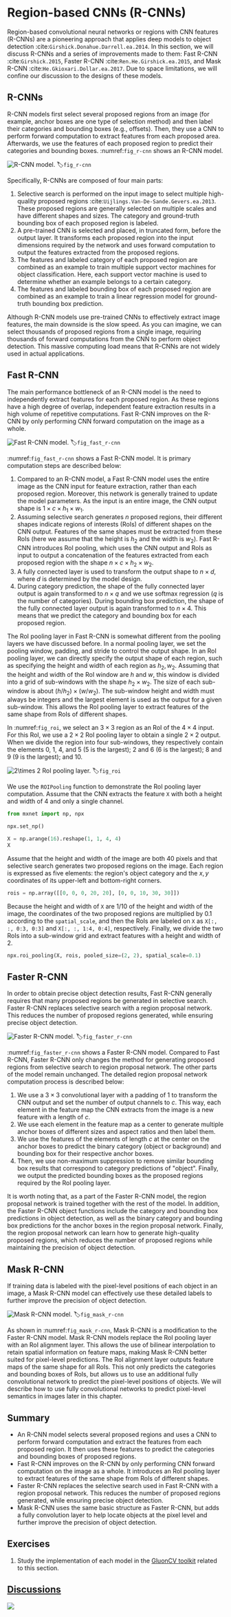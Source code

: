 # Region-based CNNs (R-CNNs)


Region-based convolutional neural networks or regions with CNN features (R-CNNs)
are a pioneering approach that applies deep models to object detection
:cite:`Girshick.Donahue.Darrell.ea.2014`. In this section, we will discuss
R-CNNs and a series of improvements made to them: Fast R-CNN
:cite:`Girshick.2015`, Faster R-CNN :cite:`Ren.He.Girshick.ea.2015`, and Mask R-CNN
:cite:`He.Gkioxari.Dollar.ea.2017`. Due to space limitations, we will confine
our discussion to the designs of these models.


## R-CNNs

R-CNN models first select several proposed regions from an image (for example,
anchor boxes are one type of selection method) and then label their categories
and bounding boxes (e.g., offsets). Then, they use a CNN to perform forward
computation to extract features from each proposed area. Afterwards, we use the
features of each proposed region to predict their categories and bounding
boxes. :numref:`fig_r-cnn` shows an R-CNN model.

![R-CNN model. ](../img/r-cnn.svg)
:label:`fig_r-cnn`

Specifically, R-CNNs are composed of four main parts:

1. Selective search is performed on the input image to select multiple
   high-quality proposed regions
   :cite:`Uijlings.Van-De-Sande.Gevers.ea.2013`. These proposed regions are
   generally selected on multiple scales and have different shapes and
   sizes. The category and ground-truth bounding box of each proposed region is
   labeled.
1. A pre-trained CNN is selected and placed, in truncated form, before the
   output layer. It transforms each proposed region into the input dimensions
   required by the network and uses forward computation to output the features
   extracted from the proposed regions.
1. The features and labeled category of each proposed region are combined as an
   example to train multiple support vector machines for object
   classification. Here, each support vector machine is used to determine
   whether an example belongs to a certain category.
1. The features and labeled bounding box of each proposed region are combined as
   an example to train a linear regression model for ground-truth bounding box
   prediction.

Although R-CNN models use pre-trained CNNs to effectively extract image
features, the main downside is the slow speed. As you can imagine, we can select
thousands of proposed regions from a single image, requiring thousands of
forward computations from the CNN to perform object detection. This massive
computing load means that R-CNNs are not widely used in actual applications.


## Fast R-CNN

The main performance bottleneck of an R-CNN model is the need to independently
extract features for each proposed region. As these regions have a high degree
of overlap, independent feature extraction results in a high volume of
repetitive computations. Fast R-CNN improves on the R-CNN by only performing CNN
forward computation on the image as a whole.

![Fast R-CNN model. ](../img/fast-rcnn.svg)
:label:`fig_fast_r-cnn`

:numref:`fig_fast_r-cnn` shows a Fast R-CNN model. It is primary computation
steps are described below:

1. Compared to an R-CNN model, a Fast R-CNN model uses the entire image as the
   CNN input for feature extraction, rather than each proposed region. Moreover,
   this network is generally trained to update the model parameters. As the
   input is an entire image, the CNN output shape is $1 \times c \times h_1
   \times w_1$.
1. Assuming selective search generates $n$ proposed regions, their different
   shapes indicate regions of interests (RoIs) of different shapes on the CNN
   output. Features of the same shapes must be extracted from these RoIs (here
   we assume that the height is $h_2$ and the width is $w_2$). Fast R-CNN
   introduces RoI pooling, which uses the CNN output and RoIs as input to output
   a concatenation of the features extracted from each proposed region with the
   shape $n \times c \times h_2 \times w_2$.
1. A fully connected layer is used to transform the output shape to $n \times
   d$, where $d$ is determined by the model design.
1. During category prediction, the shape of the fully connected layer output is
   again transformed to $n \times q$ and we use softmax regression ($q$ is the
   number of categories). During bounding box prediction, the shape of the fully
   connected layer output is again transformed to $n \times 4$. This means that
   we predict the category and bounding box for each proposed region.

The RoI pooling layer in Fast R-CNN is somewhat different from the pooling
layers we have discussed before. In a normal pooling layer, we set the pooling
window, padding, and stride to control the output shape. In an RoI pooling
layer, we can directly specify the output shape of each region, such as
specifying the height and width of each region as $h_2, w_2$. Assuming that the
height and width of the RoI window are $h$ and $w$, this window is divided into
a grid of sub-windows with the shape $h_2 \times w_2$. The size of each
sub-window is about $(h/h_2) \times (w/w_2)$. The sub-window height and width
must always be integers and the largest element is used as the output for a
given sub-window. This allows the RoI pooling layer to extract features of the
same shape from RoIs of different shapes.

In :numref:`fig_roi`, we select an $3\times 3$ region as an RoI of the $4 \times
4$ input. For this RoI, we use a $2\times 2$ RoI pooling layer to obtain a
single $2\times 2$ output. When we divide the region into four sub-windows, they
respectively contain the elements 0, 1, 4, and 5 (5 is the largest); 2 and 6 (6
is the largest); 8 and 9 (9 is the largest); and 10.

![$2\times 2$ RoI pooling layer. ](../img/roi.svg)
:label:`fig_roi`

We use the `ROIPooling` function to demonstrate the RoI pooling layer computation. Assume that the CNN extracts the feature `X` with both a height and width of 4 and only a single channel.

```python
from mxnet import np, npx

npx.set_np()

X = np.arange(16).reshape(1, 1, 4, 4)
X
```

Assume that the height and width of the image are both 40 pixels and that selective search generates two proposed regions on the image. Each region is expressed as five elements: the region's object category and the $x, y$ coordinates of its upper-left and bottom-right corners.

```python
rois = np.array([[0, 0, 0, 20, 20], [0, 0, 10, 30, 30]])
```

Because the height and width of `X` are $1/10$ of the height and width of the image, the coordinates of the two proposed regions are multiplied by 0.1 according to the `spatial_scale`, and then the RoIs are labeled on `X` as `X[:, :, 0:3, 0:3]` and `X[:, :, 1:4, 0:4]`, respectively. Finally, we divide the two RoIs into a sub-window grid and extract features with a height and width of 2.

```python
npx.roi_pooling(X, rois, pooled_size=(2, 2), spatial_scale=0.1)
```

## Faster R-CNN

In order to obtain precise object detection results, Fast R-CNN generally requires that many proposed regions be generated in selective search. Faster R-CNN replaces selective search with a region proposal network. This reduces the number of proposed regions generated, while ensuring precise object detection.


![Faster R-CNN model. ](../img/faster-rcnn.svg)
:label:`fig_faster_r-cnn`


:numref:`fig_faster_r-cnn` shows a Faster R-CNN model. Compared to Fast R-CNN,
Faster R-CNN only changes the method for generating proposed regions from
selective search to region proposal network. The other parts of the model remain
unchanged. The detailed region proposal network computation process is described
below:

1. We use a $3\times 3$ convolutional layer with a padding of 1 to transform the
   CNN output and set the number of output channels to $c$. This way, each
   element in the feature map the CNN extracts from the image is a new feature
   with a length of $c$.
1. We use each element in the feature map as a center to generate multiple
   anchor boxes of different sizes and aspect ratios and then label them.
1. We use the features of the elements of length $c$ at the center on the anchor
   boxes to predict the binary category (object or background) and bounding box
   for their respective anchor boxes.
1. Then, we use non-maximum suppression to remove similar bounding box results
   that correspond to category predictions of "object". Finally, we output the
   predicted bounding boxes as the proposed regions required by the RoI pooling
   layer.


It is worth noting that, as a part of the Faster R-CNN model, the region
proposal network is trained together with the rest of the model. In addition,
the Faster R-CNN object functions include the category and bounding box
predictions in object detection, as well as the binary category and bounding box
predictions for the anchor boxes in the region proposal network. Finally, the
region proposal network can learn how to generate high-quality proposed regions,
which reduces the number of proposed regions while maintaining the precision of
object detection.


## Mask R-CNN

If training data is labeled with the pixel-level positions of each object in an image, a Mask R-CNN model can effectively use these detailed labels to further improve the precision of object detection.

![Mask R-CNN model. ](../img/mask-rcnn.svg)
:label:`fig_mask_r-cnn`

As shown in :numref:`fig_mask_r-cnn`, Mask R-CNN is a modification to the Faster
R-CNN model. Mask R-CNN models replace the RoI pooling layer with an RoI
alignment layer. This allows the use of bilinear interpolation to retain spatial
information on feature maps, making Mask R-CNN better suited for pixel-level
predictions. The RoI alignment layer outputs feature maps of the same shape for
all RoIs. This not only predicts the categories and bounding boxes of RoIs, but
allows us to use an additional fully convolutional network to predict the
pixel-level positions of objects. We will describe how to use fully
convolutional networks to predict pixel-level semantics in images later in this
chapter.



## Summary

* An R-CNN model selects several proposed regions and uses a CNN to perform
  forward computation and extract the features from each proposed region. It
  then uses these features to predict the categories and bounding boxes of
  proposed regions.
* Fast R-CNN improves on the R-CNN by only performing CNN forward computation on
  the image as a whole. It introduces an RoI pooling layer to extract features
  of the same shape from RoIs of different shapes.
* Faster R-CNN replaces the selective search used in Fast R-CNN with a region
  proposal network. This reduces the number of proposed regions generated, while
  ensuring precise object detection.
* Mask R-CNN uses the same basic structure as Faster R-CNN, but adds a fully
  convolution layer to help locate objects at the pixel level and further
  improve the precision of object detection.


## Exercises

1. Study the implementation of each model in the [GluonCV toolkit](https://github.com/dmlc/gluon-cv/) related to this section.


## [Discussions](https://discuss.mxnet.io/t/2447)

![](../img/qr_rcnn.svg)
